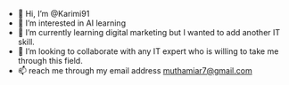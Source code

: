 - 👋 Hi, I’m @Karimi91
- 👀 I’m interested in AI learning 
- 🌱 I’m currently learning digital marketing but I wanted to add another IT skill.
- 💞️ I’m looking to collaborate with any IT expert who is willing to take me through this field.
- 📫 reach me through my email address muthamiar7@gmail.com

<!---
Karimi91/Karimi91 is a ✨ special ✨ repository because its `README.md` (this file) appears on your GitHub profile.
You can click the Preview link to take a look at your changes.
--->
